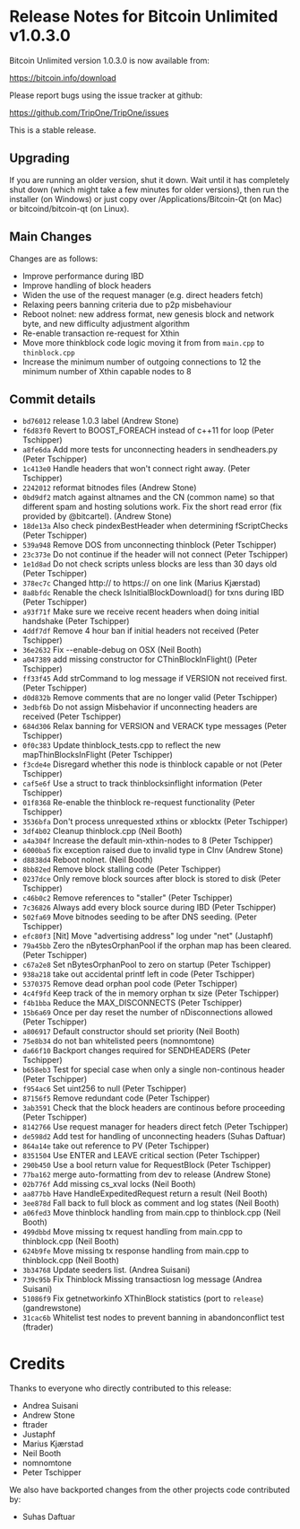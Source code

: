 Release Notes for Bitcoin Unlimited v1.0.3.0
============================================

Bitcoin Unlimited version 1.0.3.0 is now available from:

  <https://bitcoin.info/download>

Please report bugs using the issue tracker at github:

  <https://github.com/TripOne/TripOne/issues>

This is a stable release.

Upgrading
---------

If you are running an older version, shut it down. Wait until it has completely
shut down (which might take a few minutes for older versions), then run the
installer (on Windows) or just copy over /Applications/Bitcoin-Qt (on Mac) or
bitcoind/bitcoin-qt (on Linux).

Main Changes
------------

Changes are as follows:

- Improve performance during IBD
- Improve handling of block headers
- Widen the use of the request manager (e.g. direct headers fetch)
- Relaxing peers banning criteria due to p2p misbehaviour
- Reboot nolnet: new address format, new genesis block and network byte, and new difficulty adjustment algorithm
- Re-enable transaction re-request for Xthin
- Move more thinkblock code logic moving it from from `main.cpp` to `thinblock.cpp`
- Increase the minimum number of outgoing connections to 12 the minimum number of Xthin capable nodes to 8

Commit details
--------------

- `bd76012` release 1.0.3 label (Andrew Stone)
- `f6d83f0` Revert to BOOST_FOREACH instead of c++11 for loop (Peter Tschipper)
- `a8fe6da` Add more tests for unconnecting headers in sendheaders.py (Peter Tschipper)
- `1c413e0` Handle headers that won't connect right away. (Peter Tschipper)
- `2242012` reformat bitnodes files (Andrew Stone)
- `0bd9df2` match against altnames and the CN (common name) so that different spam and hosting solutions work.  Fix the short read error (fix provided by @bitcartel). (Andrew Stone)
- `18de13a` Also check pindexBestHeader when determining fScriptChecks (Peter Tschipper)
- `539a948` Remove DOS from unconnecting thinblock (Peter Tschipper)
- `23c373e` Do not continue if the header will not connect (Peter Tschipper)
- `1e1d8ad` Do not check scripts unless blocks are less than 30 days old (Peter Tschipper)
- `378ec7c` Changed http:// to https:// on one link (Marius Kjærstad)
- `8a8bfdc` Renable the check IsInitialBlockDownload() for txns during IBD (Peter Tschipper)
- `a93f71f` Make sure we receive recent headers when doing initial handshake (Peter Tschipper)
- `4ddf7df` Remove 4 hour ban if initial headers not received (Peter Tschipper)
- `36e2632` Fix --enable-debug on OSX (Neil Booth)
- `a047389` add missing constructor for CThinBlockInFlight() (Peter Tschipper)
- `ff33f45` Add strCommand to log message if VERSION not received first. (Peter Tschipper)
- `d0d832b` Remove comments that are no longer valid (Peter Tschipper)
- `3edbf6b` Do not assign Misbehavior if unconnecting headers are received (Peter Tschipper)
- `684d306` Relax banning for VERSION and VERACK type messages (Peter Tschipper)
- `0f0c383` Update thinblock_tests.cpp to reflect the new mapThinBlocksInFlight (Peter Tschipper)
- `f3cde4e` Disregard whether this node is thinblock capable or not (Peter Tschipper)
- `caf5e6f` Use a struct to track thinblocksinflight information (Peter Tschipper)
- `01f8368` Re-enable the thinblock re-request functionality (Peter Tschipper)
- `3536bfa` Don't process unrequested xthins or xblocktx (Peter Tschipper)
- `3df4b02` Cleanup thinblock.cpp (Neil Booth)
- `a4a304f` Increase the default min-xthin-nodes to 8 (Peter Tschipper)
- `6000ba5` fix exception raised due to invalid type in CInv (Andrew Stone)
- `d8838d4` Reboot nolnet. (Neil Booth)
- `8bb82ed` Remove block stalling code (Peter Tschipper)
- `0237dce` Only remove block sources after block is stored to disk (Peter Tschipper)
- `c46b0c2` Remove references to "staller" (Peter Tschipper)
- `7c36826` Always add every block source during IBD (Peter Tschipper)
- `502fa69` Move bitnodes seeding to be after DNS seeding. (Peter Tschipper)
- `efc80f3` [Nit] Move "advertising address" log under "net" (Justaphf)
- `79a45bb` Zero the nBytesOrphanPool if the orphan map has been cleared. (Peter Tschipper)
- `c67a2e8` Set nBytesOrphanPool to zero on startup (Peter Tschipper)
- `938a218` take out accidental printf left in code (Peter Tschipper)
- `5370375` Remove dead orphan pool code (Peter Tschipper)
- `4c4f9fd` Keep track of the in memory orphan tx size (Peter Tschipper)
- `f4b1bba` Reduce the MAX_DISCONNECTS (Peter Tschipper)
- `15b6a69` Once per day reset the number of nDisconnections allowed (Peter Tschipper)
- `a806917` Default constructor should set priority (Neil Booth)
- `75e8b34` do not ban whitelisted peers (nomnomtone)
- `da66f10` Backport changes required for SENDHEADERS (Peter Tschipper)
- `b658eb3` Test for special case when only a single non-continous header (Peter Tschipper)
- `f954ac6` Set uint256 to null (Peter Tschipper)
- `87156f5` Remove redundant code (Peter Tschipper)
- `3ab3591` Check that the block headers are continous before proceeding (Peter Tschipper)
- `8142766` Use request manager for headers direct fetch (Peter Tschipper)
- `de598d2` Add test for handling of unconnecting headers (Suhas Daftuar)
- `864a14e` take out reference to PV (Peter Tschipper)
- `8351504` Use ENTER and LEAVE critical section (Peter Tschipper)
- `290b450` Use a bool return value for RequestBlock (Peter Tschipper)
- `77ba162` merge auto-formatting from dev to release (Andrew Stone)
- `02b776f` Add missing cs_xval locks (Neil Booth)
- `aa877bb` Have HandleExpeditedRequest return a result (Neil Booth)
- `3ee878d` Fall back to full block as comment and log states (Neil Booth)
- `a06fed3` Move thinblock handling from main.cpp to thinblock.cpp (Neil Booth)
- `499dbbd` Move missing tx request handling from main.cpp to thinblock.cpp (Neil Booth)
- `624b9fe` Move missing tx response handling from main.cpp to thinblock.cpp (Neil Booth)
- `3b34768` Update seeders list. (Andrea Suisani)
- `739c95b` Fix Thinblock Missing transactiosn log message (Andrea Suisani)
- `51086f9` Fix getnetworkinfo XThinBlock statistics (port to `release`) (gandrewstone)
- `31cac6b` Whitelist test nodes to prevent banning in abandonconflict test (ftrader)

Credits
=======

Thanks to everyone who directly contributed to this release:

- Andrea Suisani
- Andrew Stone
- ftrader
- Justaphf
- Marius Kjærstad
- Neil Booth
- nomnomtone
- Peter Tschipper

We also have backported changes from the other projects code contributed by:

- Suhas Daftuar







